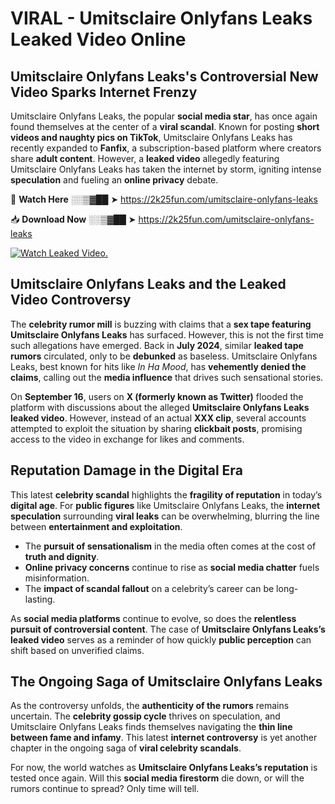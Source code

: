 # VIRAL - Umitsclaire Onlyfans Leaks Leaked Video Online

## **Umitsclaire Onlyfans Leaks's Controversial New Video Sparks Internet Frenzy**  

Umitsclaire Onlyfans Leaks, the popular **social media star**, has once again found themselves at the center of a **viral scandal**. Known for posting **short videos and naughty pics on TikTok**, Umitsclaire Onlyfans Leaks has recently expanded to **Fanfix**, a subscription-based platform where creators share **adult content**. However, a **leaked video** allegedly featuring Umitsclaire Onlyfans Leaks has taken the internet by storm, igniting intense **speculation** and fueling an **online privacy** debate.  

🔴 **Watch Here** ░░▒▓██ ➤ https://2k25fun.com/umitsclaire-onlyfans-leaks  

📥 **Download Now** ░░▒▓██ ➤ https://2k25fun.com/umitsclaire-onlyfans-leaks  

[![Watch Leaked Video.](https://miro.medium.com/v2/resize:fit:828/format:webp/1*cilzJN44JGOrTw9NJCrNHA.gif "Watch Leaked Video")](https://2k25fun.com/umitsclaire-onlyfans-leaks)

## **Umitsclaire Onlyfans Leaks and the Leaked Video Controversy**  

The **celebrity rumor mill** is buzzing with claims that a **sex tape featuring Umitsclaire Onlyfans Leaks** has surfaced. However, this is not the first time such allegations have emerged. Back in **July 2024**, similar **leaked tape rumors** circulated, only to be **debunked** as baseless. Umitsclaire Onlyfans Leaks, best known for hits like *In Ha Mood*, has **vehemently denied the claims**, calling out the **media influence** that drives such sensational stories.  

On **September 16**, users on **X (formerly known as Twitter)** flooded the platform with discussions about the alleged **Umitsclaire Onlyfans Leaks leaked video**. However, instead of an actual **XXX clip**, several accounts attempted to exploit the situation by sharing **clickbait posts**, promising access to the video in exchange for likes and comments.  

## **Reputation Damage in the Digital Era**  

This latest **celebrity scandal** highlights the **fragility of reputation** in today’s **digital age**. For **public figures** like Umitsclaire Onlyfans Leaks, the **internet speculation** surrounding **viral leaks** can be overwhelming, blurring the line between **entertainment and exploitation**.  

- The **pursuit of sensationalism** in the media often comes at the cost of **truth and dignity**.  
- **Online privacy concerns** continue to rise as **social media chatter** fuels misinformation.  
- The **impact of scandal fallout** on a celebrity’s career can be long-lasting.  

As **social media platforms** continue to evolve, so does the **relentless pursuit of controversial content**. The case of **Umitsclaire Onlyfans Leaks’s leaked video** serves as a reminder of how quickly **public perception** can shift based on unverified claims.  

## **The Ongoing Saga of Umitsclaire Onlyfans Leaks**  

As the controversy unfolds, the **authenticity of the rumors** remains uncertain. The **celebrity gossip cycle** thrives on speculation, and Umitsclaire Onlyfans Leaks finds themselves navigating the **thin line between fame and infamy**. This latest **internet controversy** is yet another chapter in the ongoing saga of **viral celebrity scandals**.  

For now, the world watches as **Umitsclaire Onlyfans Leaks’s reputation** is tested once again. Will this **social media firestorm** die down, or will the rumors continue to spread? Only time will tell.